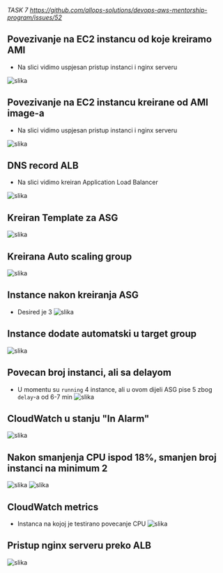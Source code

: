 *TASK 7 https://github.com/allops-solutions/devops-aws-mentorship-program/issues/52*

## Povezivanje na EC2 instancu od koje kreiramo AMI
* Na slici vidimo uspjesan pristup instanci i nginx serveru

![slika](week-8/img/task7/povezivanje_na_originalnuEC2.png)

## Povezivanje na  EC2 instancu kreirane od AMI image-a
* Na slici vidimo uspjesan pristup instanci i nginx serveru

![slika](img/task7/ami-ec2-browser-nginx.png)

## DNS record ALB 
* Na slici vidimo kreiran Application Load Balancer

![slika](img/task7/dns-record.png)

## Kreiran Template za ASG

![slika](img/task7/created_ASG_template.png)

## Kreirana Auto scaling group
![slika](img/task7/asg-created.png)

## Instance nakon kreiranja ASG 
* Desired je 3 
![slika](img/task7/atstartInstances.png)

## Instance dodate automatski u target group
![slika](img/task7/instances%20added%20to%20target%20group.png)

## Povecan broj instanci, ali sa delayom 
* U momentu su `running` 4 instance, ali u ovom dijeli ASG pise 5 zbog `delay`-a od 6-7 min 
![slika](img/task7/delay.png)

## CloudWatch u stanju "In Alarm"
![slika](img/task7/in-alarm.png)

## Nakon smanjenja CPU ispod 18%, smanjen broj instanci na minimum 2
![slika](img/task7/dekrement%20instance.png)
![slika](img/task%207/instance%20nakon%20smanjenog%20cpu.png)

## CloudWatch metrics 
* Instanca na kojoj je testirano povecanje CPU
![slika](img/task7/cpu-ec2.png)

## Pristup nginx serveru preko ALB
![slika](img/task7/nginx_using_alb.png)
